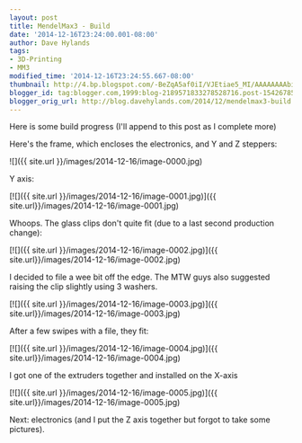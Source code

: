 ```yaml
---
layout: post
title: MendelMax3 - Build
date: '2014-12-16T23:24:00.001-08:00'
author: Dave Hylands
tags:
- 3D-Printing
- MM3
modified_time: '2014-12-16T23:24:55.667-08:00'
thumbnail: http://4.bp.blogspot.com/-BeZqA5af0iI/VJEtiae5_MI/AAAAAAAAbis/hD8mXBPFHfg/s72-c/IMG_20141129_180108.jpg
blogger_id: tag:blogger.com,1999:blog-2189571833278528716.post-1542678544757353912
blogger_orig_url: http://blog.davehylands.com/2014/12/mendelmax3-build.html
---
```


Here is some build progress (I'll append to this post as I complete more)



Here's the frame, which encloses the electronics, and Y and Z steppers:

![]({{ site.url }}/images/2014-12-16/image-0000.jpg)



Y axis:



[![]({{ site.url }}/images/2014-12-16/image-0001.jpg)]({{ site.url}}/images/2014-12-16/image-0001.jpg)


Whoops. The glass clips don't quite fit (due to a last second production
change):

[![]({{ site.url }}/images/2014-12-16/image-0002.jpg)]({{ site.url}}/images/2014-12-16/image-0002.jpg)


I decided to file a wee bit off the edge. The MTW guys also suggested raising
the clip slightly  using 3 washers.

[![]({{ site.url }}/images/2014-12-16/image-0003.jpg)]({{ site.url}}/images/2014-12-16/image-0003.jpg)


After a few swipes with a file, they fit:

[![]({{ site.url }}/images/2014-12-16/image-0004.jpg)]({{ site.url}}/images/2014-12-16/image-0004.jpg)


I got one of the extruders together and installed on the X-axis



[![]({{ site.url }}/images/2014-12-16/image-0005.jpg)]({{ site.url}}/images/2014-12-16/image-0005.jpg)



Next: electronics (and I put the Z axis together but forgot to take some
pictures).

